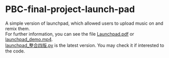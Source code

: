 # PBC-final-project-launch-pad
A simple version of launchpad, which allowed users to upload music on and remix them. <br />
For further information, you can see the file [Launchpad.pdf](https://github.com/yansinhuang/PBC-final-project-launch-pad/blob/master/Launchpad.pdf) or [launchpad_demo.mp4](https://github.com/yansinhuang/PBC-final-project-launch-pad/blob/master/launchpad_demo.mp4). <br />
[launchpad_整合四版.py](https://github.com/yansinhuang/PBC-final-project-launch-pad/blob/master/launchpad_%E6%95%B4%E5%90%88%E5%9B%9B%E7%89%88.py) is the latest version. You may check it if interested to the code. <br />
